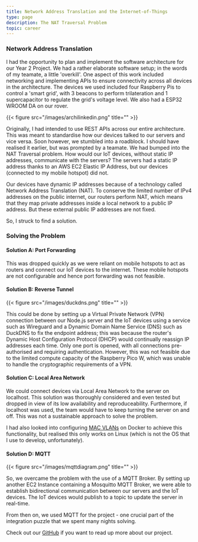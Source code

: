 ```yaml
---
title: Network Address Translation and the Internet-of-Things
type: page
description: The NAT Traversal Problem
topic: career
---
```


### Network Address Translation

I had the opportunity to plan and implement the software architecture for our Year 2 Project. We had a rather elaborate software setup; in the words of my teamate, a little 'overkill'. One aspect of this work included networking and implementing APIs to ensure connectivity across all devices in the architecture. The devices we used included four Raspberry Pis to control a 'smart grid', with 3 beacons to perform trilateration and 1 supercapacitor to regulate the grid's voltage level. We also had a ESP32 WROOM DA on our rover.      

{{< figure src="/images/archilinkedin.png" title="" >}}

Originally, I had intended to use REST APIs across our entire architecture. This was meant to standardise how our devices talked to our servers and vice versa. Soon however, we stumbled into a roadblock. I should have realised it earlier, but was prompted by a teamate. We had bumped into the NAT Traversal problem. How would our IoT devices, without static IP addresses, communicate with the servers? The servers had a static IP address thanks to an AWS EC2 Elastic IP Address, but our devices (connected to my mobile hotspot) did not. 

Our devices have dynamic IP addresses because of a technology called Network Address Translation (NAT). To conserve the limited number of IPv4 addresses on the public internet, our routers perform NAT, which means that they map private addresses inside a local network to a public IP address. But these external public IP addresses are not fixed.  

So, I struck to find a solution.  

### Solving the Problem

#### Solution A: Port Forwarding 

This was dropped quickly as we were reliant on mobile hotspots to act as routers and connect our IoT devices to the internet. These mobile hotspots are not configurable and hence port forwarding was not feasible.

#### Solution B: Reverse Tunnel

{{< figure src="/images/duckdns.png" title="" >}}

This could be done by setting up a Virtual Private Network (VPN) connection between our Node.js server and the IoT devices using a service such as Wireguard and a Dynamic Domain Name Service (DNS) such as DuckDNS to fix the endpoint address; this was because the router's Dynamic Host Configuration Protocol (DHCP) would continually reassign IP addresses each time. Only one port is opened, with all connections pre-authorised and requiring authentication. However, this was not feasible due to the limited compute capacity of the Raspberry Pico W, which was unable to handle the cryptographic requirements of a VPN.  

#### Solution C: Local Area Network 

We could connect devices via Local Area Network to the server on localhost. This solution was thoroughly considered and even tested but dropped in view of its low availability and reproduceability. Furthermore, if localhost was used, the team would have to keep turning the server on and off. This was not a sustainable approach to solve the problem.  

I had also looked into configuring [MAC VLANs](https://docs.docker.com/network/drivers/macvlan/) on Docker to achieve this functionality, but realised this only works on Linux (which is not the OS that I use to develop, unfortunately).  

#### Solution D: MQTT

{{< figure src="/images/mqttdiagram.png" title="" >}}

So, we overcame the problem with the use of a MQTT Broker. By setting up another EC2 Instance containing a Mosquitto MQTT Broker, we were able to establish bidirectional communication between our servers and the IoT devices. The IoT devices would publish to a topic to update the server in real-time.  

From then on, we used MQTT for the project - one crucial part of the integration puzzle that we spent many nights solving.  

Check out our [GitHub](https://github.com/clemenkok/BalanceBug) if you want to read up more about our project. 